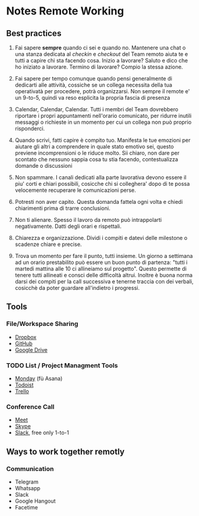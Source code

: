 # Notes Remote Working

## Best practices

1. Fai sapere **sempre** quando ci sei e quando no. Mantenere una chat o una stanza dedicata al *checkin* e *checkout* del Team remoto aiuta te e tutti a capire chi sta facendo cosa. Inizio a lavorare? Saluto e dico che ho iniziato a lavorare. Termino di lavorare? Compio la stessa azione.

2. Fai sapere per tempo comunque quando pensi generalmente di dedicarti alle attività, cossiche se un collega necessita della tua operativatà per procedere, potrà organizzarsi. Non sempre il remote e' un 9-to-5, quindi va reso esplicita la propria fascia di presenza

3. Calendar, Calendar, Calendar. Tutti i membri del Team dovrebbero riportare i propri appuntamenti nell'orario comunicato, per ridurre inutili messaggi o richieste in un momento per cui un collega non può proprio risponderci.

4. Quando scrivi, fatti capire è compito tuo. Manifesta le tue emozioni per aiutare gli altri a comprendere in quale stato emotivo sei, questo previene incomprensioni o le riduce molto. Sii chiaro, non dare per scontato che nessuno sappia cosa tu stia facendo, contestualizza domande o discussioni

5. Non spammare. I canali dedicati alla parte lavorativa devono essere il piu' corti e chiari possibili, cosicche chi si colleghera' dopo di te possa velocemente recuperare le comunicazioni perse.

6. Potresti non aver capito. Questa domanda fattela ogni volta e chiedi chiarimenti prima di trarre conclusioni.

7. Non ti alienare. Spesso il lavoro da remoto può intrappolarti negativamente. Datti degli orari e rispettali.

8. Chiarezza e organizzazione. Dividi i compiti e datevi delle milestone o scadenze chiare e precise.

9. Trova un momento per fare il punto, tutti insieme. Un giorno a settimana ad un orario prestabilito può essere un buon punto di partenza: "tutti i martedi mattina alle 10 ci allineiamo sul progetto". Questo permette di tenere tutti allineati e consci delle difficoltà altrui. Inoltre è buona norma darsi dei compiti per la call successiva e tenerne traccia con dei verbali, cosicchè da poter guardare all'indietro i progressi.

## Tools

### File/Workspace Sharing

- [Dropbox](https://dropbox.com)
- [GitHub](https://github.com)
- [Google Drive](https://drive.google.com)

### TODO List / Project Managment Tools

- [Monday](https://monday.com) (fù Asana)
- [Todoist](https://todoist.com/it)
- [Trello](https://trello.com)

### Conference Call

- [Meet](https://meet.google.com)
- [Skype](https://skype.com)
- [Slack](https://slack.com), free only 1-to-1

## Ways to work together remotly

### Communication

- Telegram
- Whatsapp
- Slack
- Google Hangout
- Facetime
